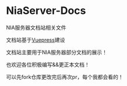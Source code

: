 # NiaServer-Docs

NIA服务器文档站相关文件

文档站基于[Vuepress](https://v2.vuepress.vuejs.org/)建设

文档站主要用于NIA服务器部分文档的展示！

也欢迎各位积极编写&&更正本文档！

可以先fork仓库更改完后再次pr，每个我都会看的！
